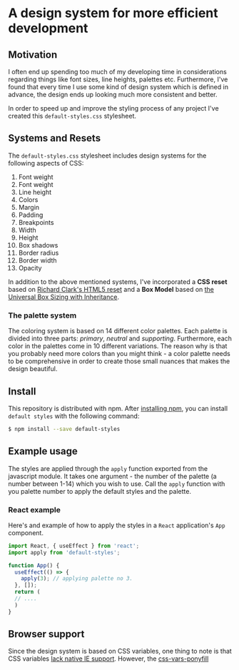 # A design system for more efficient development

## Motivation

I often end up spending too much of my developing time in considerations regarding things like font sizes, line heights, palettes etc. Furthermore, I've found that every time I use some kind of design system which is defined in advance, the design ends up looking much more consistent and better.

In order to speed up and improve the styling process of any project I've created this `default-styles.css` stylesheet.

## Systems and Resets

The `default-styles.css` stylesheet includes design systems for the following aspects of CSS:

1. Font weight
2. Font weight
3. Line height
4. Colors
5. Margin
6. Padding
7. Breakpoints
8. Width
9. Height
10. Box shadows
11. Border radius
12. Border width
13. Opacity

In addition to the above mentioned systems, I've incorporated a **CSS reset** based on [Richard Clark's HTML5 reset](http://html5doctor.com/html-5-reset-stylesheet/) and a **Box Model** based on [the Universal Box Sizing with Inheritance](https://css-tricks.com/box-sizing/#universal-box-sizing-with-inheritance).

### The palette system

The coloring system is based on 14 different color palettes. Each palette is divided into three parts: _primary_, _neutral_ and _supporting_. Furthermore, each color in the palettes come in 10 different variations. The reason why is that you probably need more colors than you might think - a color palette needs to be comprehensive in order to create those small nuances that makes the design beautiful.

## Install

This repository is distributed with npm. After [installing npm](https://docs.npmjs.com/downloading-and-installing-node-js-and-npm), you can install `default styles` with the following command:

```bash
$ npm install --save default-styles
```

## Example usage

The styles are applied through the `apply` function exported from the javascript module. It takes one argument - the number of the palette (a number between 1-14) which you wish to use. Call the `apply` function with you palette number to apply the default styles and the palette.

### React example

Here's and example of how to apply the styles in a `React` application's `App` component.

```jsx
import React, { useEffect } from 'react';
import apply from 'default-styles';

function App() {
  useEffect(() => {
    apply(3); // applying palette no 3.
  }, []);
  return (
  // ....
  )
}
```

## Browser support

Since the design system is based on CSS variables, one thing to note is that CSS variables [lack native IE support](https://caniuse.com/css-variables). However, the [css-vars-ponyfill](https://jhildenbiddle.github.io/css-vars-ponyfill/#/)
